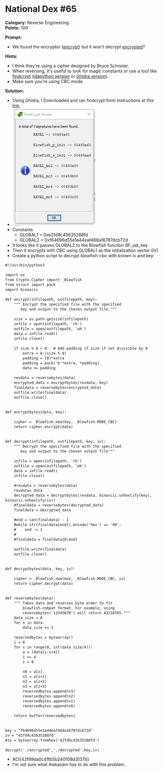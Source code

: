 # National Dex #65 #

**Category:**	Reverse Engineering  
**Points:**	100

**Prompt:** 
* We found the encryptor ([encrypt](./encrypt)) but it won't decrypt [encrypted](./encrypted)?

**Hints:** 
* I think they're using a cipher designed by Bruce Schneier.
* When reversing, it's useful to look for magic constants or use a tool like [findcrypt](http://www.hexblog.com/?p=27) ([idapython version](https://github.com/you0708/ida/tree/master/idapython_tools/findcrypt) or [Ghidra version](https://github.com/d3v1l401/FindCrypt-Ghidra)).
* Make sure you're using CBC mode.

**Solution:**
* Using Ghidra, I Downloaded and ran findcrypt from instructions at this [link](https://github.com/d3v1l401/FindCrypt-Ghidra).
* ![solution1](./NationalDex1.png)
* Constants
    * GLOBAL1 = 0xe2fd9c43635288fd
    * GLOBAL2 = 0xf64696d55e1a44eaf468a16787dcb72d
* It looks like it passes GLOBAL2 to the Blowfish function BF_set_key
* Then it encrypts with CBC using GLOBAL1 as the initialization vector (IV)
* Create a python script to decrypt blowfish-cbc with known iv and key:
```
#!/usr/bin/python3

import os
from Crypto.Cipher import _Blowfish
from struct import pack
import binascii

def encrypt(infilepath, outfilepath, key):
    """ Encrypt the specified file with the specified
       key and output to the chosen output file."""

    size = os.path.getsize(infilepath)
    infile = open(infilepath, 'rb')
    outfile = open(outfilepath, 'wb')
    data = infile.read()
    infile.close()

    if size % 8 > 0:  # Add padding if size if not divisible by 8
        extra = 8-(size % 8)
        padding = [0]*extra
        padding = pack('b'*extra, *padding)
        data += padding

    revdata = reversebytes(data)
    encrypted_data = encryptbytes(revdata, key)
    finaldata = reversebytes(encrypted_data)
    outfile.write(finaldata)
    outfile.close()


def encryptbytes(data, key):

    cipher = _Blowfish.new(key, _Blowfish.MODE_CBC)
    return cipher.encrypt(data)


def decrypt(infilepath, outfilepath, key, iv):
    """ Decrypt the specified file with the specified
       key and output to the chosen output file"""

    infile = open(infilepath, 'rb')
    outfile = open(outfilepath, 'wb')
    data = infile.read()
    infile.close()

    #revdata = reversebytes(data)
    revdata= data
    decrypted_data = decryptbytes(revdata, binascii.unhexlify(key), binascii.unhexlify(iv))
    #finaldata = reversebytes(decrypted_data)
    finaldata = decrypted_data
    
    #end = len(finaldata) - 1
    #while str(finaldata[end]).encode('hex') == '00':
    #    end -= 1
    #
    #finaldata = finaldata[0:end]

    outfile.write(finaldata)
    outfile.close()


def decryptbytes(data, key, iv):

    cipher = _Blowfish.new(key, _Blowfish.MODE_CBC, iv)
    return cipher.decrypt(data)


def reversebytes(data):
    """ Takes data and reverses byte order to fit
        blowfish-compat format. For example, using
        reversebytes('12345678') will return 43218765."""
    data_size = 0
    for n in data:
        data_size += 1

    reversedbytes = bytearray()
    i = 0
    for x in range(0, int(data_size/4)):
        a = (data[i:i+4])
        i += 4
        z = 0

        n0 = a[z]
        n1 = a[z+1]
        n2 = a[z+2]
        n3 = a[z+3]
        reversedbytes.append(n3)
        reversedbytes.append(n2)
        reversedbytes.append(n1)
        reversedbytes.append(n0)

    return buffer(reversedbytes)


key = "f64696d55e1a44eaf468a16787dcb72d"
iv = "e2fd9c43635288fd"
#iv = bytearray.fromhex('e2fd9c43635288fd')

decrypt('./encrypted','./decrypted',key,iv)
```
* ACI{42f99da0cd1fb5b240108d3137b}
* I'm not sure what Alakazam has to do with this problem..

